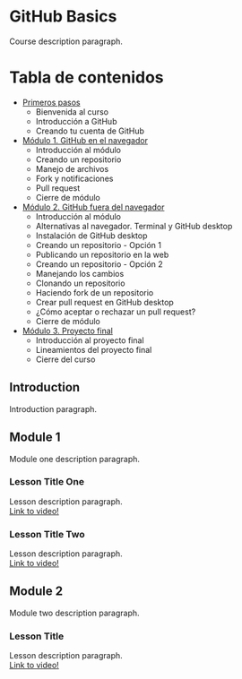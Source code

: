 # GitHub Basics
Course description paragraph.

# Tabla de contenidos

* [Primeros pasos](#primeros-pasos) 
  * Bienvenida al curso
  * Introducción a GitHub
  * Creando tu cuenta de GitHub
* [Módulo 1. GitHub en el navegador](#módulo-1.-github-en-en-navegador)
  * Introducción al módulo
  * Creando un repositorio
  * Manejo de archivos
  * Fork y notificaciones
  * Pull request
  * Cierre de módulo
* [Módulo 2. GitHub fuera del navegador](#módulo-2.-github-fuera-del-navegador)
  * Introducción al módulo
  * Alternativas al navegador. Terminal y GitHub desktop
  * Instalación de GitHub desktop
  * Creando un repositorio - Opción 1
  * Publicando un repositorio en la web
  * Creando un repositorio - Opción 2
  * Manejando los cambios
  * Clonando un repositorio
  * Haciendo fork de un repositorio
  * Crear pull request en GitHub desktop
  * ¿Cómo aceptar o rechazar un pull request?
  * Cierre de módulo
* [Módulo 3. Proyecto final](#módulo-3.-proyecto-final)
  * Introducción al proyecto final
  * Lineamientos del proyecto final
  * Cierre del curso

## Introduction
Introduction paragraph.

## Module 1
Module one description paragraph.

### Lesson Title One
Lesson description paragraph.   
[Link to video!](http://google.com)

### Lesson Title Two
Lesson description paragraph.     
[Link to video!](http://mit.edu)

## Module 2
Module two description paragraph.

### Lesson Title
Lesson description paragraph.     
[Link to video!](http://amazon.com)
